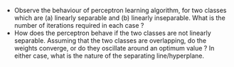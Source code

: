 - Observe the behaviour of perceptron learning algorithm, for two classes which are (a) linearly separable and (b) linearly inseparable. What is the number of iterations required in each case ?
- How does the perceptron behave if the two classes are not linearly separable. Assuming that the two classes are overlapping, do the weights converge, or do they oscillate around an optimum value ? In either case, what is the nature of the separating line/hyperplane.
